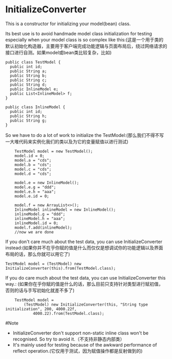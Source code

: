 # InitializeConverter
This is a constructor for initializing your model(bean) class. 


Its best use is to avoid handmade model class initialization for testing especially when your model class is so complex like this:(这是一个用于类的默认初始化构造器，主要用于客户端完成功能逻辑与页面布局后，绕过网络请求的接口进行自测。如果model或bean类比较复杂，比如)

```
public class TestModel {
  public int id;
  public String a;
  public String b;
  public String c;
  public String d;
  public InlineModel e;
  public List<InlineModel> f;
}

public class InlineModel {
  public int id;
  public String h;
  public String g;
}
```

So we have to do a lot of work to initialize the TestModel:(那么我们不得不写一大堆代码来实例化我们的类以及为它的变量赋值以进行测试)

```
    TestModel model = new TestModel();
    model.id = 0;
    model.a = "cds";
    model.b = "cds";
    model.c = "cds";
    model.d = "cds";
    
    model.e = new InlineModel();
    model.e.g = "ddd";
    model.e.h = "aaa";
    model.e.id = 0;
    
    model.f = new ArrayList<>();
    InlineModel inlineModel = new InlineModel();
    inlineModel.g = "ddd";
    inlineModel.h = "aaa";
    inlineModel.id = 0;
    model.f.add(inlineModel);
    //now we are done
```

If you don't care much about the test data, you can use InitializeConverter instead:(如果你并不在乎你赋的值是什么而仅仅是想调试你的功能逻辑以及界面布局的话，那么你就可以用它了)
```
TestModel model = (TestModel) new InitializeConverter(this).from(TestModel.class);
```

If you do care much about the test data, you can use InitializeConverter this way.: (如果你在乎你赋的值是什么的话，那么目前只支持针对类型进行赋初值，否则的话与手写初始化就差不多了)

```
    TestModel model =
        (TestModel) new InitializeConverter(this, "String type initialization", 200, 4000.22f,
            4000.22).from(TestModel.class);
```

#Note
* InitializeConverter don't support non-static inline class won't be recognised. So try to avoid it.（不支持非静态内部类）
* It's mainly used for testing because of the awkward performance of reflect operation.(它仅用于测试，因为赋值操作都是反射做到的)

